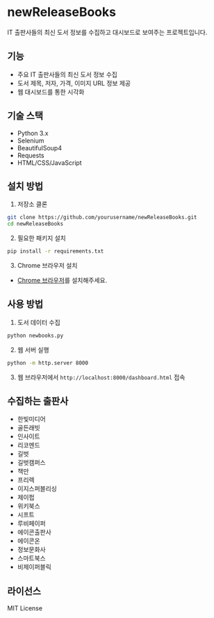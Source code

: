 # newReleaseBooks

IT 출판사들의 최신 도서 정보를 수집하고 대시보드로 보여주는 프로젝트입니다.

## 기능

- 주요 IT 출판사들의 최신 도서 정보 수집
- 도서 제목, 저자, 가격, 이미지 URL 정보 제공
- 웹 대시보드를 통한 시각화

## 기술 스택

- Python 3.x
- Selenium
- BeautifulSoup4
- Requests
- HTML/CSS/JavaScript

## 설치 방법

1. 저장소 클론
```bash
git clone https://github.com/yourusername/newReleaseBooks.git
cd newReleaseBooks
```

2. 필요한 패키지 설치
```bash
pip install -r requirements.txt
```

3. Chrome 브라우저 설치
- [Chrome 브라우저](https://www.google.com/chrome/)를 설치해주세요.

## 사용 방법

1. 도서 데이터 수집
```bash
python newbooks.py
```

2. 웹 서버 실행
```bash
python -m http.server 8000
```

3. 웹 브라우저에서 `http://localhost:8000/dashboard.html` 접속

## 수집하는 출판사

- 한빛미디어
- 골든래빗
- 인사이트
- 리코멘드
- 길벗
- 길벗캠퍼스
- 책만
- 프리렉
- 이지스퍼블리싱
- 제이펍
- 위키북스
- 시프트
- 루비페이퍼
- 에이콘출판사
- 에이콘온
- 정보문화사
- 스마트북스
- 비제이퍼블릭

## 라이선스

MIT License
